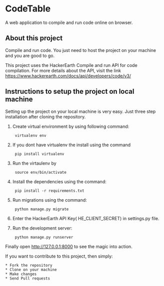 # CodeTable
A web application to compile and run code online on browser. 

## About this project

Compile and run code. You just need to host the project on your machine and you are good to go. 

This project uses the HackerEarth Compile and run API for code compilation. For more details about the API, visit the link  https://www.hackerearth.com/docs/api/developers/code/v3/

## Instructions to setup the project on local machine

Setting up the project on your local machine is very easy. Just three step installation after cloning the repository. 

1. Create virtual environment by using following command: 
    
        virtualenv env

2. If you dont have virtualenv the install using the command 
    
        pip install virtualenv
    
3. Run the virtaulenv by 

        source env/bin/activate
    
4. Install the dependencies using the command: 

        pip install -r requirements.txt
    
5. Run migrations using the command: 

        python manage.py migrate
    
6. Enter the HackerEarth API Key( HE_CLIENT_SECRET) in settings.py file.

7. Run the development server: 

        python manage.py runserver

Finally open http://127.0.0.1:8000 to see the magic into action. 

If you want to contribute to this project, then simply:

    * Fork the repository
    * Clone on your machine 
    * Make changes
    * Send Pull requests
